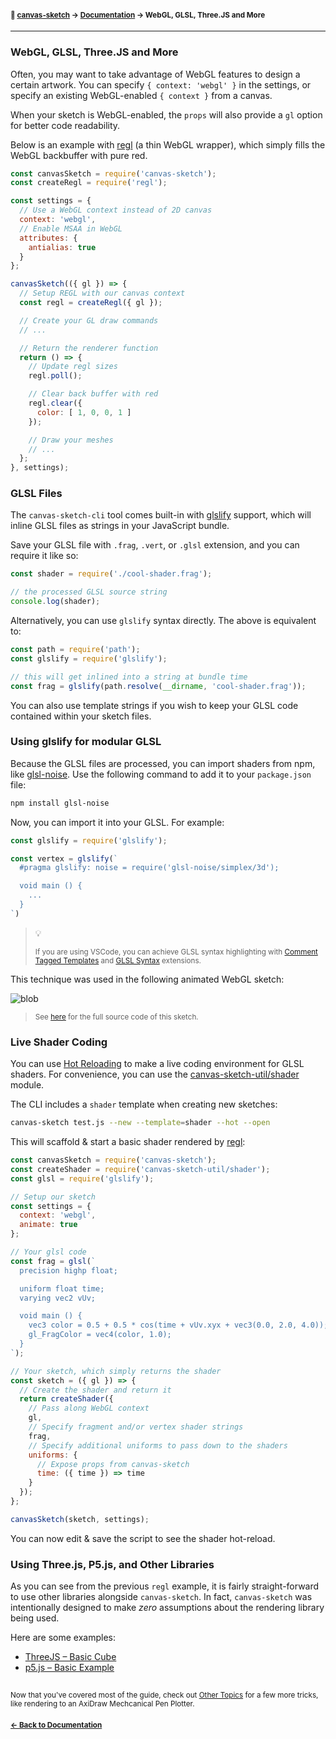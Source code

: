 #### <sup>:closed_book: [canvas-sketch](../README.md) → [Documentation](./README.md) → WebGL, GLSL, Three.JS and More</sup>

---

### WebGL, GLSL, Three.JS and More

Often, you may want to take advantage of WebGL features to design a certain artwork. You can specify `{ context: 'webgl' }` in the settings, or specify an existing WebGL-enabled `{ context }` from a canvas.

When your sketch is WebGL-enabled, the `props` will also provide a `gl` option for better code readability.

Below is an example with [regl](https://github.com/regl-project/regl) (a thin WebGL wrapper), which simply fills the WebGL backbuffer with pure red.

```js
const canvasSketch = require('canvas-sketch');
const createRegl = require('regl');

const settings = {
  // Use a WebGL context instead of 2D canvas
  context: 'webgl',
  // Enable MSAA in WebGL
  attributes: {
    antialias: true
  }
};

canvasSketch(({ gl }) => {
  // Setup REGL with our canvas context
  const regl = createRegl({ gl });

  // Create your GL draw commands
  // ...

  // Return the renderer function
  return () => {
    // Update regl sizes
    regl.poll();

    // Clear back buffer with red
    regl.clear({
      color: [ 1, 0, 0, 1 ]
    });

    // Draw your meshes
    // ...
  };
}, settings);
```

### GLSL Files

The `canvas-sketch-cli` tool comes built-in with [glslify](https://github.com/glslify/glslify) support, which will inline GLSL files as strings in your JavaScript bundle.

Save your GLSL file with `.frag`, `.vert`, or `.glsl` extension, and you can require it like so:

```js
const shader = require('./cool-shader.frag');

// the processed GLSL source string
console.log(shader);
```

Alternatively, you can use `glslify` syntax directly. The above is equivalent to:

```js
const path = require('path');
const glslify = require('glslify');

// this will get inlined into a string at bundle time
const frag = glslify(path.resolve(__dirname, 'cool-shader.frag'));
```

You can also use template strings if you wish to keep your GLSL code contained within your sketch files.

### Using glslify for modular GLSL

Because the GLSL files are processed, you can import shaders from npm, like [glsl-noise](https://github.com/hughsk/glsl-noise). Use the following command to add it to your `package.json` file:

```sh
npm install glsl-noise
```

Now, you can import it into your GLSL. For example:

```js
const glslify = require('glslify');

const vertex = glslify(`
  #pragma glslify: noise = require('glsl-noise/simplex/3d');

  void main () {
    ...
  }
`)
```

> :bulb:
>
> <sub>If you are using VSCode, you can achieve GLSL syntax highlighting with [Comment Tagged Templates](https://marketplace.visualstudio.com/items?itemName=bierner.comment-tagged-templates) and [GLSL Syntax](https://marketplace.visualstudio.com/items?itemName=slevesque.shader) extensions.</sub>

This technique was used in the following animated WebGL sketch:

![blob](assets/images/blob.gif)

> <sub>See [here](../examples/animated-regl-dither-blob.js) for the full source code of this sketch.</sub>

### Live Shader Coding

You can use [Hot Reloading](./hot-reloading.md) to make a live coding environment for GLSL shaders. For convenience, you can use the [canvas-sketch-util/shader](https://github.com/mattdesl/canvas-sketch-util/blob/master/docs/shader.md) module.

The CLI includes a `shader` template when creating new sketches:

```sh
canvas-sketch test.js --new --template=shader --hot --open
```

This will scaffold & start a basic shader rendered by [regl](http://regl.party/):

```js
const canvasSketch = require('canvas-sketch');
const createShader = require('canvas-sketch-util/shader');
const glsl = require('glslify');

// Setup our sketch
const settings = {
  context: 'webgl',
  animate: true
};

// Your glsl code
const frag = glsl(`
  precision highp float;

  uniform float time;
  varying vec2 vUv;

  void main () {
    vec3 color = 0.5 + 0.5 * cos(time + vUv.xyx + vec3(0.0, 2.0, 4.0));
    gl_FragColor = vec4(color, 1.0);
  }
`);

// Your sketch, which simply returns the shader
const sketch = ({ gl }) => {
  // Create the shader and return it
  return createShader({
    // Pass along WebGL context
    gl,
    // Specify fragment and/or vertex shader strings
    frag,
    // Specify additional uniforms to pass down to the shaders
    uniforms: {
      // Expose props from canvas-sketch
      time: ({ time }) => time
    }
  });
};

canvasSketch(sketch, settings);
```

You can now edit & save the script to see the shader hot-reload.

<a name="threejs"></a>

### Using Three.js, P5.js, and Other Libraries

As you can see from the previous `regl` example, it is fairly straight-forward to use other libraries alongside `canvas-sketch`. In fact, `canvas-sketch` was intentionally designed to make *zero* assumptions about the rendering library being used.

Here are some examples:

- [ThreeJS – Basic Cube](../examples/animated-three-basic-cube.js)
- [p5.js – Basic Example](../examples/animated-p5.js)

##

<sub>Now that you've covered most of the guide, check out [Other Topics](./other-topics.md) for a few more tricks, like rendering to an AxiDraw Mechcanical Pen Plotter.</sub>

#### <sup>[← Back to Documentation](./README.md)